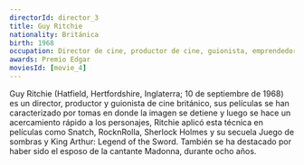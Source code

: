 ```yaml
---
directorId: director_3
title: Guy Ritchie
nationality: Británica
birth: 1968 
occupation: Director de cine, productor de cine, guionista, emprendedor y yudoca
awards: Premio Edgar
moviesId: [movie_4]
---
```


Guy Ritchie (Hatfield, Hertfordshire, Inglaterra; 10 de septiembre de 1968) es un director, productor y guionista de cine británico, sus películas se han caracterizado por tomas en donde la imagen se detiene y luego se hace un acercamiento rápido a los personajes, Ritchie aplicó esta técnica en películas como Snatch, RocknRolla, Sherlock Holmes y su secuela Juego de sombras y King Arthur: Legend of the Sword. También se ha destacado por haber sido el esposo de la cantante Madonna, durante ocho años.